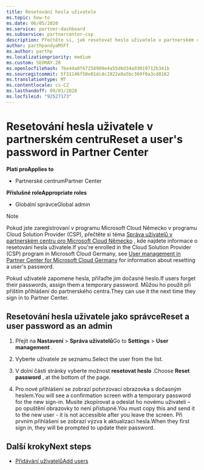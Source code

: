 ```yaml
---
title: Resetování hesla uživatele
ms.topic: how-to
ms.date: 06/05/2020
ms.service: partner-dashboard
ms.subservice: partnercenter-csp
description: Přečtěte si, jak resetovat heslo uživatele v partnerském centru. Při příštím přihlášení do partnerského centra budou uživatelé dostávat dočasné heslo.
author: parthpandyaMSFT
ms.author: parthp
ms.localizationpriority: medium
ms.custom: SEOMAY.20
ms.openlocfilehash: 7be44a0f67258989e4a55d6d34a93019712b341b
ms.sourcegitcommit: 5f31146f50e01dc4c1922e0a5bc369f0a3cd8162
ms.translationtype: MT
ms.contentlocale: cs-CZ
ms.lasthandoff: 09/01/2020
ms.locfileid: "92527173"
---
```

# <a name="reset-a-users-password-in-partner-center"></a><span data-ttu-id="1d568-104">Resetování hesla uživatele v partnerském centru</span><span class="sxs-lookup"><span data-stu-id="1d568-104">Reset a user's password in Partner Center</span></span>

<span data-ttu-id="1d568-105">**Platí pro**</span><span class="sxs-lookup"><span data-stu-id="1d568-105">**Applies to**</span></span>

- <span data-ttu-id="1d568-106">Partnerské centrum</span><span class="sxs-lookup"><span data-stu-id="1d568-106">Partner Center</span></span>
 
<span data-ttu-id="1d568-107">**Příslušné role**</span><span class="sxs-lookup"><span data-stu-id="1d568-107">**Appropriate roles**</span></span>

- <span data-ttu-id="1d568-108">Globální správce</span><span class="sxs-lookup"><span data-stu-id="1d568-108">Global admin</span></span>

> [!NOTE]  
> <span data-ttu-id="1d568-109">Pokud jste zaregistrovaní v programu Microsoft Cloud Německo v programu Cloud Solution Provider (CSP), přečtěte si téma [Správa uživatelů v partnerském centru pro Microsoft Cloud Německo](user-management-in-partner-center-for-microsoft-cloud-germany.md) , kde najdete informace o resetování hesla uživatele.</span><span class="sxs-lookup"><span data-stu-id="1d568-109">If you're enrolled in the Cloud Solution Provider (CSP) program in Microsoft Cloud Germany, see [User management in Partner Center for Microsoft Cloud Germany](user-management-in-partner-center-for-microsoft-cloud-germany.md) for information about resetting a user's password.</span></span>

<span data-ttu-id="1d568-110">Pokud uživatelé zapomene hesla, přiřaďte jim dočasné heslo.</span><span class="sxs-lookup"><span data-stu-id="1d568-110">If users forget their passwords, assign them a temporary password.</span></span> <span data-ttu-id="1d568-111">Můžou ho použít při příštím přihlášení do partnerského centra.</span><span class="sxs-lookup"><span data-stu-id="1d568-111">They can use it the next time they sign in to Partner Center.</span></span>

## <a name="reset-a-user-password-as-an-admin"></a><span data-ttu-id="1d568-112">Resetování hesla uživatele jako správce</span><span class="sxs-lookup"><span data-stu-id="1d568-112">Reset a user password as an admin</span></span>

1. <span data-ttu-id="1d568-113">Přejít na **Nastavení** &gt; **Správa uživatelů**</span><span class="sxs-lookup"><span data-stu-id="1d568-113">Go to **Settings** &gt; **User management** .</span></span>

2. <span data-ttu-id="1d568-114">Vyberte uživatele ze seznamu.</span><span class="sxs-lookup"><span data-stu-id="1d568-114">Select the user from the list.</span></span>

3. <span data-ttu-id="1d568-115">V dolní části stránky vyberte možnost **resetovat heslo** .</span><span class="sxs-lookup"><span data-stu-id="1d568-115">Choose **Reset password** , at the bottom of the page.</span></span>

4. <span data-ttu-id="1d568-116">Pro nové přihlášení se zobrazí potvrzovací obrazovka s dočasným heslem.</span><span class="sxs-lookup"><span data-stu-id="1d568-116">You will see a confirmation screen with a temporary password for the new sign-in.</span></span> <span data-ttu-id="1d568-117">Musíte zkopírovat a odeslat ho novému uživateli – po opuštění obrazovky to není přístupné.</span><span class="sxs-lookup"><span data-stu-id="1d568-117">You must copy this and send it to the new user - it is not accessible after you leave the screen.</span></span> <span data-ttu-id="1d568-118">Při prvním přihlášení se zobrazí výzva k aktualizaci hesla.</span><span class="sxs-lookup"><span data-stu-id="1d568-118">When they first sign in, they will be prompted to update their password.</span></span>

## <a name="next-steps"></a><span data-ttu-id="1d568-119">Další kroky</span><span class="sxs-lookup"><span data-stu-id="1d568-119">Next steps</span></span>

- [<span data-ttu-id="1d568-120">Přidávání uživatelů</span><span class="sxs-lookup"><span data-stu-id="1d568-120">Add users</span></span>](create-user-accounts-and-set-permissions.md)